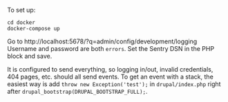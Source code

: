 To set up:

```
cd docker
docker-compose up
```

Go to http://localhost:5678/?q=admin/config/development/logging
Username and password are both `errors`. Set the Sentry DSN in the PHP block
and save.

It is configured to send everything, so logging in/out, invalid credentials,
404 pages, etc. should all send events. To get an event with a stack, the
easiest way is add `throw new Exception('test');` in `drupal/index.php` right
after `drupal_bootstrap(DRUPAL_BOOTSTRAP_FULL);`.
